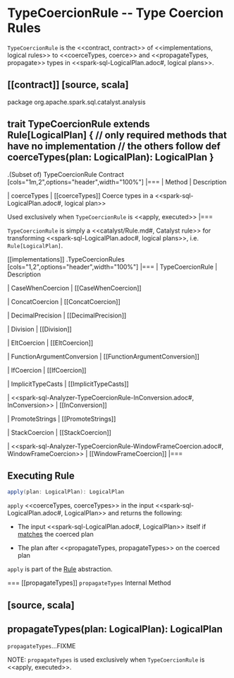 # TypeCoercionRule -- Type Coercion Rules

`TypeCoercionRule` is the <<contract, contract>> of <<implementations, logical rules>> to <<coerceTypes, coerce>> and <<propagateTypes, propagate>> types in <<spark-sql-LogicalPlan.adoc#, logical plans>>.

[[contract]]
[source, scala]
----
package org.apache.spark.sql.catalyst.analysis

trait TypeCoercionRule extends Rule[LogicalPlan] {
  // only required methods that have no implementation
  // the others follow
  def coerceTypes(plan: LogicalPlan): LogicalPlan
}
----

.(Subset of) TypeCoercionRule Contract
[cols="1m,2",options="header",width="100%"]
|===
| Method
| Description

| coerceTypes
| [[coerceTypes]] Coerce types in a <<spark-sql-LogicalPlan.adoc#, logical plan>>

Used exclusively when `TypeCoercionRule` is <<apply, executed>>
|===

`TypeCoercionRule` is simply a <<catalyst/Rule.md#, Catalyst rule>> for transforming <<spark-sql-LogicalPlan.adoc#, logical plans>>, i.e. `Rule[LogicalPlan]`.

[[implementations]]
.TypeCoercionRules
[cols="1,2",options="header",width="100%"]
|===
| TypeCoercionRule
| Description

| CaseWhenCoercion
| [[CaseWhenCoercion]]

| ConcatCoercion
| [[ConcatCoercion]]

| DecimalPrecision
| [[DecimalPrecision]]

| Division
| [[Division]]

| EltCoercion
| [[EltCoercion]]

| FunctionArgumentConversion
| [[FunctionArgumentConversion]]

| IfCoercion
| [[IfCoercion]]

| ImplicitTypeCasts
| [[ImplicitTypeCasts]]

| <<spark-sql-Analyzer-TypeCoercionRule-InConversion.adoc#, InConversion>>
| [[InConversion]]

| PromoteStrings
| [[PromoteStrings]]

| StackCoercion
| [[StackCoercion]]

| <<spark-sql-Analyzer-TypeCoercionRule-WindowFrameCoercion.adoc#, WindowFrameCoercion>>
| [[WindowFrameCoercion]]
|===

## <span id="apply"> Executing Rule

```scala
apply(plan: LogicalPlan): LogicalPlan
```

`apply` <<coerceTypes, coerceTypes>> in the input <<spark-sql-LogicalPlan.adoc#, LogicalPlan>> and returns the following:

* The input <<spark-sql-LogicalPlan.adoc#, LogicalPlan>> itself if [matches](catalyst/TreeNode.md#fastEquals) the coerced plan

* The plan after <<propagateTypes, propagateTypes>> on the coerced plan

`apply` is part of the [Rule](catalyst/Rule.md#apply) abstraction.

=== [[propagateTypes]] `propagateTypes` Internal Method

[source, scala]
----
propagateTypes(plan: LogicalPlan): LogicalPlan
----

`propagateTypes`...FIXME

NOTE: `propagateTypes` is used exclusively when `TypeCoercionRule` is <<apply, executed>>.
